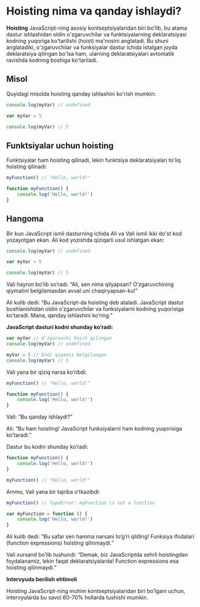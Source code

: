 # Hoisting nima va qanday ishlaydi?

**Hoisting** JavaScript-ning asosiy kontseptsiyalaridan biri bo'lib, bu atama dastur ishlashidan oldin o'zgaruvchilar va funktsiyalarning deklaratsiyasi kodning yuqoriga ko'tarilishi (hoist) ma'nosini anglatadi. Bu shuni anglatadiki, o'zgaruvchilar va funksiyalar dastur ichida istalgan joyda deklaratsiya qilingan bo'lsa ham, ularning deklaratsiyalari avtomatik ravishda kodning boshiga ko'tariladi.

## Misol

Quyidagi misolda hoisting qanday ishlashini ko'rish mumkin:

```javascript
console.log(myVar) // undefined

var myVar = 5

console.log(myVar) // 5
```

## Funktsiyalar uchun hoisting

Funktsiyalar ham hoisting qilinadi, lekin funktsiya deklaratsiyalari to'liq hoisting qilinadi:

```javascript
myFunction() // "Hello, world!"

function myFunction() {
	console.log('Hello, world!')
}
```

## Hangoma

Bir kun JavaScript ismli dasturning ichida Ali va Vali ismli ikki do'st kod yozayotgan ekan. Ali kod yozishda qiziqarli usul ishlatgan ekan:

```javascript
console.log(myVar) // undefined

var myVar = 5

console.log(myVar) // 5
```

Vali hayron bo’lib so’radi: “Ali, sen nima qilyapsan? O’zgaruvchining qiymatini belgilamasdan avval uni chaqiryapsan-ku!”

Ali kulib dedi: “Bu JavaScript-da hoisting deb ataladi. JavaScript dastur boshlanishidan oldin o’zgaruvchilar va funksiyalarni kodning yuqorisiga ko’taradi. Mana, qanday ishlashini ko’ring.”

**JavaScript dasturi kodni shunday ko’radi:**

```javascript
var myVar // O'zgaruvchi hoist qilingan
console.log(myVar) // undefined

myVar = 5 // Endi qiymati belgilangan
console.log(myVar) // 5
```

Vali yana bir qiziq narsa ko’ribdi:

```javascript
myFunction() // "Hello, world!"

function myFunction() {
	console.log('Hello, world!')
}
```

Vali: “Bu qanday ishlaydi?”

Ali: “Bu ham hoisting! JavaScript funksiyalarni ham kodning yuqorisiga ko’taradi.”

Dastur bu kodni shunday ko’radi:

```javascript
function myFunction() {
	console.log('Hello, world!')
}

myFunction() // "Hello, world!"
```

Ammo, Vali yana bir tajriba o’tkazibdi:

```javascript
myFunction() // TypeError: myFunction is not a function

var myFunction = function () {
	console.log('Hello, world!')
}
```

Ali kulib dedi: “Bu safar sen hamma narsani to’g’ri qilding! Funksiya ifodalari (function expressions) hoisting qilinmaydi.”

Vali xursand bo’lib tushundi: “Demak, biz JavaScriptda sehrli hoistingdan foydalanamiz, lekin faqat deklaratsiyalarda! Function expressions esa hoisting qilinmaydi.”

**Intervyuda berilish ehtimoli**

Hoisting JavaScript-ning muhim kontseptsiyalaridan biri bo’lgani uchun, intervyularda bu savol 60-70% hollarda tushishi mumkin.
